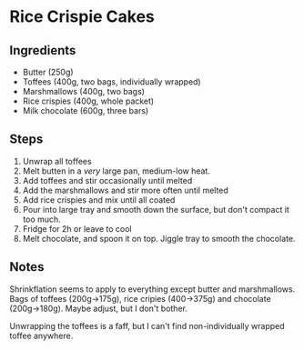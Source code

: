 # Rice Crispie Cakes

## Ingredients

- Butter (250g)
- Toffees (400g, two bags, individually wrapped)
- Marshmallows (400g, two bags)
- Rice crispies (400g, whole packet)
- Milk chocolate (600g, three bars)

## Steps

1. Unwrap all toffees
1. Melt butten in a _very_ large pan, medium-low heat.
1. Add toffees and stir occasionally until melted
1. Add the marshmallows and stir more often until melted
1. Add rice crispies and mix until all coated
1. Pour into large tray and smooth down the surface, but don't compact it too much.
1. Fridge for 2h or leave to cool
1. Melt chocolate, and spoon it on top.  Jiggle tray to smooth the chocolate.

## Notes

Shrinkflation seems to apply to everything except butter and marshmallows.  Bags of toffees (200g→175g), rice cripies (400→375g) and chocolate (200g→180g).  Maybe adjust, but I don't bother.

Unwrapping the toffees is a faff, but I can't find non-individually wrapped toffee anywhere.

